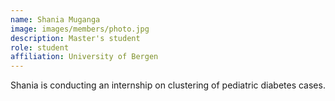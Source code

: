 ```yaml
---
name: Shania Muganga
image: images/members/photo.jpg
description: Master's student
role: student
affiliation: University of Bergen
---
```


Shania is conducting an internship on clustering of pediatric diabetes cases.
